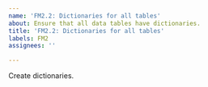 ```yaml
---
name: 'FM2.2: Dictionaries for all tables'
about: Ensure that all data tables have dictionaries.
title: 'FM2.2: Dictionaries for all tables'
labels: FM2
assignees: ''

---
```


Create dictionaries.
